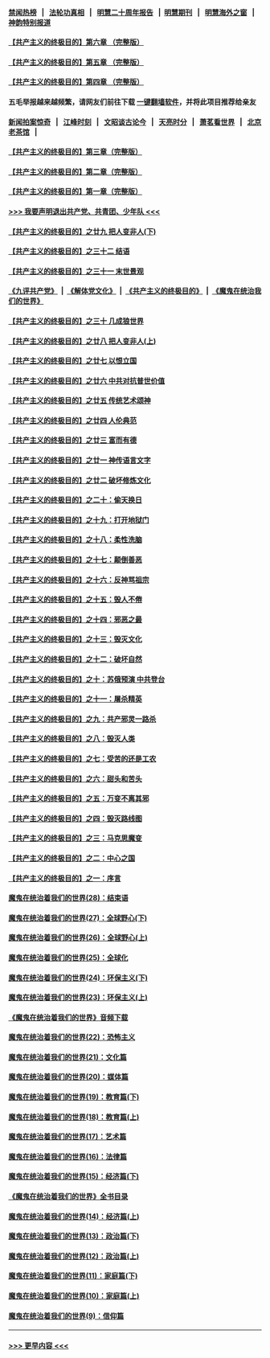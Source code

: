 #### [禁闻热榜](热点新闻.md?=0)  &nbsp;&nbsp;|&nbsp;&nbsp; [法轮功真相](https://github.com/gfw-breaker/truth/blob/master/README.md?=0) &nbsp;&nbsp;|&nbsp;&nbsp; [明慧二十周年报告](https://github.com/gfw-breaker/mh-reports/blob/master/README.md?=0) &nbsp;&nbsp;|&nbsp;&nbsp;[明慧期刊](https://github.com/gfw-breaker/mh-qikan) &nbsp;&nbsp;|&nbsp;&nbsp; [明慧海外之窗](https://github.com/gfw-breaker/mh-news/blob/master/README.md?=0) &nbsp;&nbsp;|&nbsp;&nbsp; [神韵特别报道](https://github.com/gfw-breaker/mh-news/blob/master/shenyun.md?=0)
#### [【共产主义的终极目的】第六章 （完整版）](../pages/nsc422/n11428913.md?t=02272302) 
#### [【共产主义的终极目的】第五章 （完整版）](../pages/nsc422/n11428912.md?t=02272302) 
#### [【共产主义的终极目的】第四章 （完整版）](../pages/nsc422/n11428907.md?t=02272302) 
#### 五毛举报越来越频繁，请网友们前往下载 [一键翻墙软件](https://github.com/gfw-breaker/ssr-accounts)，并将此项目推荐给亲友
#### [新闻拍案惊奇](https://github.com/gfw-breaker/banned-news/blob/master/pages/link4.md) &nbsp;&nbsp;|&nbsp;&nbsp; [江峰时刻](https://github.com/gfw-breaker/banned-news/blob/master/pages/link4.md) &nbsp;&nbsp;|&nbsp;&nbsp; [文昭谈古论今](https://github.com/gfw-breaker/banned-news/blob/master/pages/link4.md) &nbsp;&nbsp;|&nbsp;&nbsp; [天亮时分](https://github.com/gfw-breaker/banned-news/blob/master/pages/link4.md) &nbsp;&nbsp;|&nbsp;&nbsp; [萧茗看世界](https://github.com/gfw-breaker/banned-news/blob/master/pages/link4.md) &nbsp;&nbsp;|&nbsp;&nbsp; [北京老茶馆](https://github.com/gfw-breaker/banned-news/blob/master/pages/link4.md) &nbsp;&nbsp;|&nbsp;&nbsp; 
#### [【共产主义的终极目的】第三章（完整版）](../pages/nsc422/n11428848.md?t=02272302) 
#### [【共产主义的终极目的】第二章（完整版）](../pages/nsc422/n11428831.md?t=02272302) 
#### [【共产主义的终极目的】第一章（完整版）](../pages/nsc422/n11417651.md?t=02272302) 
#### [>>> 我要声明退出共产党、共青团、少年队 <<<](https://github.com/begood0513/goodnews/blob/master/quit/letter.md) 
#### [【共产主义的终极目的】之廿九 把人变非人(下)](../pages/nsc422/n11344140.md?t=02272302) 
#### [【共产主义的终极目的】之三十二 结语](../pages/nsc422/n11360535.md?t=02272302) 
#### [【共产主义的终极目的】之三十一 末世景观](../pages/nsc422/n11351129.md?t=02272302) 
#### [《九评共产党》](https://github.com/begood0513/9ping.md/blob/master/README.md) &nbsp;|&nbsp; [《解体党文化》](../../../../jtdwh.md/blob/master/README.md)  &nbsp;|&nbsp; [《共产主义的终极目的》](../../../../gczydzjmd.md/blob/master/README.md) &nbsp;|&nbsp; [《魔鬼在统治我们的世界》](../../../../mgztzwmdsj.md/blob/master/README.md) 
#### [【共产主义的终极目的】之三十 几成狼世界](../pages/nsc422/n11348280.md?t=02272302) 
#### [【共产主义的终极目的】之廿八 把人变非人(上)](../pages/nsc422/n11340492.md?t=02272302) 
#### [【共产主义的终极目的】之廿七 以恨立国](../pages/nsc422/n11336944.md?t=02272302) 
#### [【共产主义的终极目的】之廿六 中共对抗普世价值](../pages/nsc422/n11324785.md?t=02272302) 
#### [【共产主义的终极目的】之廿五 传统艺术颂神](../pages/nsc422/n11296396.md?t=02272302) 
#### [【共产主义的终极目的】之廿四 人伦典范](../pages/nsc422/n11296397.md?t=02272302) 
#### [【共产主义的终极目的】之廿三 富而有德](../pages/nsc422/n11283598.md?t=02272302) 
#### [【共产主义的终极目的】之廿一 神传语言文字](../pages/nsc422/n11263265.md?t=02272302) 
#### [【共产主义的终极目的】之廿二 破坏修炼文化](../pages/nsc422/n11245728.md?t=02272302) 
#### [【共产主义的终极目的】之二十：偷天换日](../pages/nsc422/n11238846.md?t=02272302) 
#### [【共产主义的终极目的】之十九：打开地狱门](../pages/nsc422/n11206376.md?t=02272302) 
#### [【共产主义的终极目的】之十八：柔性洗脑](../pages/nsc422/n11199994.md?t=02272302) 
#### [【共产主义的终极目的】之十七：颠倒善恶](../pages/nsc422/n11179782.md?t=02272302) 
#### [【共产主义的终极目的】之十六：反神骂祖宗](../pages/nsc422/n11166798.md?t=02272302) 
#### [【共产主义的终极目的】之十五：毁人不倦](../pages/nsc422/n11166792.md?t=02272302) 
#### [【共产主义的终极目的】之十四：邪恶之最](../pages/nsc422/n11150249.md?t=02272302) 
#### [【共产主义的终极目的】之十三：毁灭文化](../pages/nsc422/n11135227.md?t=02272302) 
#### [【共产主义的终极目的】之十二：破坏自然](../pages/nsc422/n11135214.md?t=02272302) 
#### [【共产主义的终极目的】之十：苏俄预演 中共登台](../pages/nsc422/n11118424.md?t=02272302) 
#### [【共产主义的终极目的】之十一：屠杀精英](../pages/nsc422/n11118442.md?t=02272302) 
#### [【共产主义的终极目的】之九：共产邪灵一路杀](../pages/nsc422/n11114139.md?t=02272302) 
#### [【共产主义的终极目的】之八：毁灭人类](../pages/nsc422/n11108503.md?t=02272302) 
#### [【共产主义的终极目的】之七：受苦的还是工农](../pages/nsc422/n11101809.md?t=02272302) 
#### [【共产主义的终极目的】之六：甜头和苦头](../pages/nsc422/n11096971.md?t=02272302) 
#### [【共产主义的终极目的】之五：万变不离其邪](../pages/nsc422/n11091285.md?t=02272302) 
#### [【共产主义的终极目的】之四：毁灭路线图](../pages/nsc422/n11086284.md?t=02272302) 
#### [【共产主义的终极目的】之三：马克思魔变](../pages/nsc422/n11061941.md?t=02272302) 
#### [【共产主义的终极目的】之二：中心之国](../pages/nsc422/n11047728.md?t=02272302) 
#### [【共产主义的终极目的】之一：序言](../pages/nsc422/n11086077.md?t=02272302) 
#### [魔鬼在统治着我们的世界(28)：结束语](../pages/nsc422/n10936246.md?t=02272302) 
#### [魔鬼在统治着我们的世界(27)：全球野心(下)](../pages/nsc422/n10928319.md?t=02272302) 
#### [魔鬼在统治着我们的世界(26)：全球野心(上)](../pages/nsc422/n10900318.md?t=02272302) 
#### [魔鬼在统治着我们的世界(25)：全球化](../pages/nsc422/n10788205.md?t=02272302) 
#### [魔鬼在统治着我们的世界(24)：环保主义(下)](../pages/nsc422/n10695307.md?t=02272302) 
#### [魔鬼在统治着我们的世界(23)：环保主义(上)](../pages/nsc422/n10688613.md?t=02272302) 
#### [《魔鬼在统治着我们的世界》音频下载](../pages/nsc422/n10635553.md?t=02272302) 
#### [魔鬼在统治着我们的世界(22)：恐怖主义](../pages/nsc422/n10614727.md?t=02272302) 
#### [魔鬼在统治着我们的世界(21)：文化篇](../pages/nsc422/n10597706.md?t=02272302) 
#### [魔鬼在统治着我们的世界(20)：媒体篇](../pages/nsc422/n10586579.md?t=02272302) 
#### [魔鬼在统治着我们的世界(19)：教育篇(下)](../pages/nsc422/n10564808.md?t=02272302) 
#### [魔鬼在统治着我们的世界(18)：教育篇(上)](../pages/nsc422/n10526970.md?t=02272302) 
#### [魔鬼在统治着我们的世界(17)：艺术篇](../pages/nsc422/n10499093.md?t=02272302) 
#### [魔鬼在统治着我们的世界(16)：法律篇](../pages/nsc422/n10485969.md?t=02272302) 
#### [魔鬼在统治着我们的世界(15)：经济篇(下)](../pages/nsc422/n10469975.md?t=02272302) 
#### [《魔鬼在统治着我们的世界》全书目录](../pages/nsc422/n10464261.md?t=02272302) 
#### [魔鬼在统治着我们的世界(14)：经济篇(上)](../pages/nsc422/n10457370.md?t=02272302) 
#### [魔鬼在统治着我们的世界(13)：政治篇(下)](../pages/nsc422/n10448270.md?t=02272302) 
#### [魔鬼在统治着我们的世界(12)：政治篇(上)](../pages/nsc422/n10444576.md?t=02272302) 
#### [魔鬼在统治着我们的世界(11)：家庭篇(下)](../pages/nsc422/n10440961.md?t=02272302) 
#### [魔鬼在统治着我们的世界(10)：家庭篇(上)](../pages/nsc422/n10435448.md?t=02272302) 
#### [魔鬼在统治着我们的世界(9)：信仰篇](../pages/nsc422/n10432159.md?t=02272302) 

----
#### [ >>> 更早内容 <<< ](../indexes/nsc422-earlier.md)
